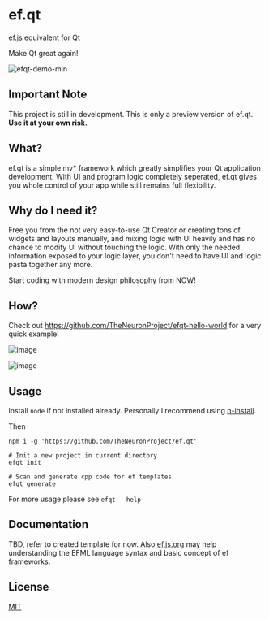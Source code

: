 # ef.qt
[ef.js](https://ef.js.org) equivalent for Qt

Make Qt great again!

![efqt-demo-min](https://user-images.githubusercontent.com/10512422/70913644-652b5580-2051-11ea-9d49-79f18b96a9b2.gif)

## Important Note
This project is still in development. This is only a preview version of ef.qt. **Use it at your own risk.**

## What?
ef.qt is a simple mv\* framework which greatly simplifies your Qt application development. With UI and program logic completely seperated, ef.qt gives you whole control of your app while still remains full flexibility.

## Why do I need it?
Free you from the not very easy-to-use Qt Creator or creating tons of widgets and layouts manually, and mixing logic with UI heavily and has no chance to modify UI without touching the logic. With only the needed information exposed to your logic layer, you don't need to have UI and logic pasta together any more.

Start coding with modern design philosophy from NOW!

## How?
Check out https://github.com/TheNeuronProject/efqt-hello-world for a very quick example!

![image](https://user-images.githubusercontent.com/10512422/70927016-2903ef00-2069-11ea-8385-2b004fc914af.png)

![image](https://user-images.githubusercontent.com/10512422/70927169-78e2b600-2069-11ea-80d0-39e07af03a85.png)

## Usage
Install `node` if not installed already. Personally I recommend using [n-install](https://github.com/mklement0/n-install).

Then

```shell script
npm i -g 'https://github.com/TheNeuronProject/ef.qt'

# Init a new project in current directory
efqt init

# Scan and generate cpp code for ef templates
efqt generate
```

For more usage please see `efqt --help`

## Documentation
TBD, refer to created template for now. Also [ef.js.org](https://ef.js.org) may help understanding the EFML language syntax and basic concept of ef frameworks.

## License
[MIT](https://cos.mit-license.org/)
